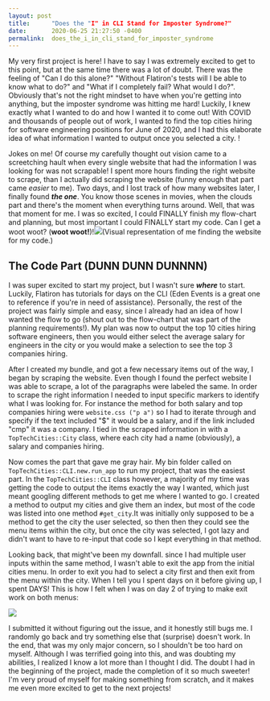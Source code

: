 ```yaml
---
layout: post
title:      "Does the "I" in CLI Stand for Imposter Syndrome?"
date:       2020-06-25 21:27:50 -0400
permalink:  does_the_i_in_cli_stand_for_imposter_syndrome
---
```



My very first project is here! I have to say I was extremely excited to get to this point, but at the same time there was a lot of doubt. There was the feeling of "Can I do this alone?" "Without Flatiron's tests will I be able to know what to do?" and "What if I completely fail? What would I do?". Obviously that's not the right mindset to have when you're getting into anything, but the imposter syndrome was hitting me hard! Luckily, I knew exactly what I wanted to do and how I wanted it to come out! With COVID and thousands of people out of work, I wanted to find the top cities hiring for software engineering positions for June of 2020, and I had this elaborate idea of what information I wanted to output once you selected a city. !

Jokes on me! Of course my carefully thought out vision came to a screetching hault when every single website that had the information I was looking for was not scrapable! I spent more hours finding the right website to scrape, than I actually did scraping the website (funny enough that part came *easier* to me). Two days, and I lost track of how many websites later, I finally found ***the one***. You know those scenes in movies, when the clouds part and there's the moment when everything turns around. Well, that was that moment for me. I was so excited, I could FINALLY finish my flow-chart and planning, but most important I could FINALLY start my code. Can I get a woot woot? (**woot woot!**)!![](https://thecarousel.com/wp-content/uploads/2020/01/woman-stands-on-mountain-over-field-under-cloudy-sky-at-847483-1152x768.jpg)(Visual representation of me finding the website for my code.)


## The Code Part (DUNN DUNN DUNNNN)
I was super excited to start my project, but I wasn't sure ***where*** to start. Luckily, Flatiron has tutorials for days on the CLI (Eden Events is a great one to reference if you're in need of assistance). Personally, the rest of the project was fairly simple and easy, since I already had an idea of how I wanted the flow to go (shout out to the flow-chart that was part of the planning requirements!). My plan was now to output the top 10 cities hiring software engineers, then you would either select the average salary for engineers in the city or you would make a selection to see the top 3 companies hiring. 

After I created my bundle, and got a few necessary items out of the way, I began by scraping the website. Even though I found the perfect website I was able to scrape, a lot of the paragraphs were labeled the same. In order to scrape the right information I needed to input specific markers to identify what I was looking for. For instance the method for both salary and top companies hiring were `website.css ("p a")` so I had to iterate through and specify if the text included "$" it would be a salary, and if the link included "cmp" it was a company. I tied in the scraped information in with a `TopTechCities::City` class, where each city had a name (obviously), a salary and companies hiring. 

Now comes the part that gave me gray hair. My bin folder called on `TopTechCities::CLI.new.run_app` to run my project, that was the easiest part. In the `TopTechCities::CLI` class however, a majority of my time was getting the code to output the items exactly the way I wanted, which just meant googling different methods to get me where I wanted to go. I created a method to output my cities and give them an index, but most of the code was listed into one method `#get_city`.It was initially only supposed to be a method to get the city the user selected, so then then they could see the menu items within the city, but once the city was selected, I got lazy and didn't want to have to re-input that code so I kept everything in that method. 

Looking back, that might've been my downfall. since I had multiple user inputs within the same method, I wasn't able to exit the app from the initial cities menu. In order to exit you had to select a city first and then exit from the menu within the city. When I tell you I spent days on it before giving up, I spent DAYS! This is how I felt when I was on day 2 of trying to make exit work on both menus:

![](https://encrypted-tbn0.gstatic.com/images?q=tbn%3AANd9GcQSBkMD-cWGyh3BHDREbMmilKk-9qTF5Ugnow&usqp=CAU)


I submitted it without figuring out the issue, and it honestly still bugs me. I randomly go back and try something else that (surprise) doesn't work. In the end, that was my only major concern, so I shouldn't be too hard on myself. Although I was terrified going into this, and was doubting my abilities, I realized I know a lot more than I thought I did. The doubt I had in the beginning of the project, made the completion of it so much sweeter! I'm very proud of myself for making something from scratch, and it makes me even more excited to get to the next projects! 



